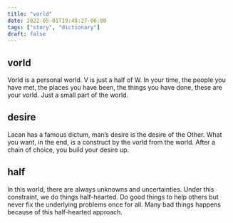 ```yaml
---
title: "vorld"
date: 2022-05-01T19:48:27-06:00
tags: ["story", "dictionary"]
draft: false
---
```


## vorld

Vorld is a personal world. V is just a half of W. In your time, the people you have met, the places you have been, the things you have done, these are your vorld. Just a small part of the world. 

## desire 

Lacan has a famous dictum, man’s desire is the desire of the Other. What you want, in the end, is a construct by the vorld from the world. After a chain of choice, you build your desire up. 

## half

In this world, there are always unknowns and uncertainties. Under this constraint, we do things half-hearted. Do good things to help others but never fix the underlying problems once for all. Many bad things happens because of this half-hearted approach. 



